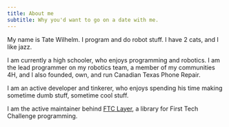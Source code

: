```yaml
---
title: About me
subtitle: Why you'd want to go on a date with me.
---
```


My name is Tate Wilhelm. I program and do robot stuff. I have 2 cats, and I like jazz.

I am currently a high schooler, who enjoys programming and robotics. I am the lead programmer on my robotics team, a member of my communities 4H, and I also founded, own, and run Canadian Texas Phone Repair.

I am an active developer and tinkerer, who enjoys spending his time making sometime dumb stuff, sometime cool stuff.

I am the active maintainer behind [FTC Layer](https://github.com/ftc17191/ftclayer), a library for First Tech Challenge programming. 



